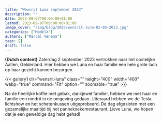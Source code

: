 ```yaml
---
title: "Wensrit Luna september 2023"
description: ""
date: 2023-09-07T09:00:00+01:00
latmod: 2023-09-07T09:00:00+01:00
image_cover: "/img/blog/2023/wensrit-luna-02-09-2023.jpg"
categories: ["ModelX"]
authors: ["Marcel Venema"] 
tags: []
draft: false
---
```


**(Dutch content)** Zaterdag 2 september 2023 vertrokken naar het oostelijke Aalten, Gelderland. Hier hebben we Luna en haar familie een hele grote lach op haar gezicht kunnen bezorgen. 

<!--more-->

{{< gallery1 dir="wensrit-luna" class="" height="400" width="400" webp="true" command="Fit" option="" zoomable="true" >}}

Na de heerlijke koffie met gebak, dankjewel familie!, hebben we met haar en familie een rondrit in de omgeving gedaan. Uiteraard hebben we de Tesla lichtshow en het schetenkussen uitgeprobeerd. De dag afgesloten met een gezamelijke maaltijd bij het pannekoekenrestaurant. Lieve Luna, we hopen dat je een geweldige dag hebt gehad!

&nbsp;  

